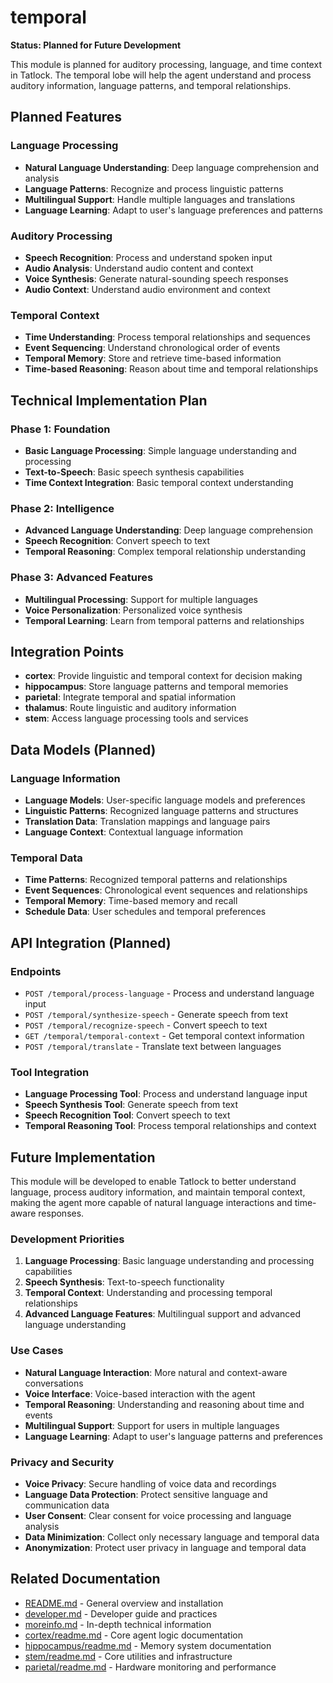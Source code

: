 # temporal

**Status: Planned for Future Development**

This module is planned for auditory processing, language, and time context in Tatlock. The temporal lobe will help the agent understand and process auditory information, language patterns, and temporal relationships.

## Planned Features

### Language Processing
- **Natural Language Understanding**: Deep language comprehension and analysis
- **Language Patterns**: Recognize and process linguistic patterns
- **Multilingual Support**: Handle multiple languages and translations
- **Language Learning**: Adapt to user's language preferences and patterns

### Auditory Processing
- **Speech Recognition**: Process and understand spoken input
- **Audio Analysis**: Understand audio content and context
- **Voice Synthesis**: Generate natural-sounding speech responses
- **Audio Context**: Understand audio environment and context

### Temporal Context
- **Time Understanding**: Process temporal relationships and sequences
- **Event Sequencing**: Understand chronological order of events
- **Temporal Memory**: Store and retrieve time-based information
- **Time-based Reasoning**: Reason about time and temporal relationships

## Technical Implementation Plan

### Phase 1: Foundation
- **Basic Language Processing**: Simple language understanding and processing
- **Text-to-Speech**: Basic speech synthesis capabilities
- **Time Context Integration**: Basic temporal context understanding

### Phase 2: Intelligence
- **Advanced Language Understanding**: Deep language comprehension
- **Speech Recognition**: Convert speech to text
- **Temporal Reasoning**: Complex temporal relationship understanding

### Phase 3: Advanced Features
- **Multilingual Processing**: Support for multiple languages
- **Voice Personalization**: Personalized voice synthesis
- **Temporal Learning**: Learn from temporal patterns and relationships

## Integration Points

- **cortex**: Provide linguistic and temporal context for decision making
- **hippocampus**: Store language patterns and temporal memories
- **parietal**: Integrate temporal and spatial information
- **thalamus**: Route linguistic and auditory information
- **stem**: Access language processing tools and services

## Data Models (Planned)

### Language Information
- **Language Models**: User-specific language models and preferences
- **Linguistic Patterns**: Recognized language patterns and structures
- **Translation Data**: Translation mappings and language pairs
- **Language Context**: Contextual language information

### Temporal Data
- **Time Patterns**: Recognized temporal patterns and relationships
- **Event Sequences**: Chronological event sequences and relationships
- **Temporal Memory**: Time-based memory and recall
- **Schedule Data**: User schedules and temporal preferences

## API Integration (Planned)

### Endpoints
- `POST /temporal/process-language` - Process and understand language input
- `POST /temporal/synthesize-speech` - Generate speech from text
- `POST /temporal/recognize-speech` - Convert speech to text
- `GET /temporal/temporal-context` - Get temporal context information
- `POST /temporal/translate` - Translate text between languages

### Tool Integration
- **Language Processing Tool**: Process and understand language input
- **Speech Synthesis Tool**: Generate speech from text
- **Speech Recognition Tool**: Convert speech to text
- **Temporal Reasoning Tool**: Process temporal relationships and context

## Future Implementation

This module will be developed to enable Tatlock to better understand language, process auditory information, and maintain temporal context, making the agent more capable of natural language interactions and time-aware responses.

### Development Priorities
1. **Language Processing**: Basic language understanding and processing capabilities
2. **Speech Synthesis**: Text-to-speech functionality
3. **Temporal Context**: Understanding and processing temporal relationships
4. **Advanced Language Features**: Multilingual support and advanced language understanding

### Use Cases
- **Natural Language Interaction**: More natural and context-aware conversations
- **Voice Interface**: Voice-based interaction with the agent
- **Temporal Reasoning**: Understanding and reasoning about time and events
- **Multilingual Support**: Support for users in multiple languages
- **Language Learning**: Adapt to user's language patterns and preferences

### Privacy and Security
- **Voice Privacy**: Secure handling of voice data and recordings
- **Language Data Protection**: Protect sensitive language and communication data
- **User Consent**: Clear consent for voice processing and language analysis
- **Data Minimization**: Collect only necessary language and temporal data
- **Anonymization**: Protect user privacy in language and temporal data

## Related Documentation

- [README.md](../README.md) - General overview and installation
- [developer.md](../developer.md) - Developer guide and practices
- [moreinfo.md](../moreinfo.md) - In-depth technical information
- [cortex/readme.md](../cortex/readme.md) - Core agent logic documentation
- [hippocampus/readme.md](../hippocampus/readme.md) - Memory system documentation
- [stem/readme.md](../stem/readme.md) - Core utilities and infrastructure
- [parietal/readme.md](../parietal/readme.md) - Hardware monitoring and performance
